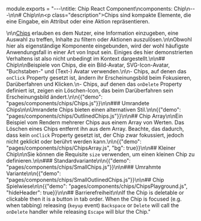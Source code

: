 module.exports = "---\ntitle: Chip React Component\ncomponents: Chip\n---\n\n# Chip\n\n<p class=\"description\">Chips sind kompakte Elemente, die eine Eingabe, ein Attribut oder eine Aktion repräsentieren.</p>\n\n[Chips](https://material.io/design/components/chips.html) erlauben es dem Nutzer, eine Information einzugeben, eine Auswahl zu treffen, Inhalte zu filtern oder Aktionen auszulösen.\n\nObwohl hier als eigenständige Komponente eingebunden, wird der wohl häufigste Anwendungsfall in einer Art von Input sein. Einiges des hier demonstrierten Verhaltens ist also nicht unbedingt im Kontext dargestellt.\n\n## Chip\n\nBeispiele von Chips, die ein Bild-Avatar, SVG-Icon-Avatar, \"Buchstaben-\" und (Text-) Avatar verwenden.\n\n- Chips, auf denen das `onClick` Property gesetzt ist, ändern ihr Erscheinungsbild beim Fokusieren, Darüberfahren und Klicken.\n- Chips, auf denen das `onDelete` Property definiert ist, zeigen ein Löschen-Icon, das beim Darüberfahren sein Erscheinungsbild ändert.\n\n{{\"demo\": \"pages/components/chips/Chips.js\"}}\n\n### Umrandete Chips\n\nUmrandete Chips bieten einen alternativen Stil.\n\n{{\"demo\": \"pages/components/chips/OutlinedChips.js\"}}\n\n## Chip Array\n\nEin Beispiel vom Rendern mehrerer Chips aus einem Array von Werten. Das Löschen eines Chips entfernt ihn aus dem Array. Beachte, das dadurch, dass kein `onClick` Property gesetzt ist, der Chip zwar fokussiert, jedoch nicht geklickt oder berührt werden kann.\n\n{{\"demo\": \"pages/components/chips/ChipsArray.js\", \"bg\": true}}\n\n## Kleiner Chip\n\nSie können die Requisite `size` verwenden, um einen kleinen Chip zu definieren.\n\n### Standardvariante\n\n{{\"demo\": \"pages/components/chips/SmallChips.js\"}}\n\n### Umrahmte Variante\n\n{{\"demo\": \"pages/components/chips/SmallOutlinedChips.js\"}}\n\n## Chip Spielwiese\n\n{{\"demo\": \"pages/components/chips/ChipsPlayground.js\", \"hideHeader\": true}}\n\n## Barrierefreiheit\n\nIf the Chip is deletable or clickable then it is a button in tab order. When the Chip is focused (e.g. when tabbing) releasing (`keyup` event) `Backspace` or `Delete` will call the `onDelete` handler while releasing `Escape` will blur the Chip."